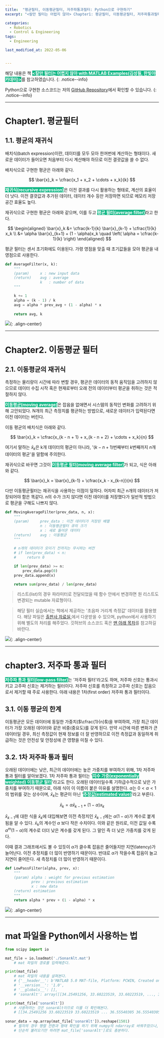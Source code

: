 ```yaml
---
title:  "평균필터, 이동평균필터, 저주파통과필터: Python으로 구현하기"
excerpt: "<칼만 필터는 어렵지 않아> Chapter1: 평균필터, 이동평균필터, 저주파통과필터"

categories:
  - Robotics
  - Control & Engineering
tags:
  - Engineering

last_modified_at: 2022-05-06


---
```


해당 내용은 책 <span style="background-color: #12B886; color: white">**<칼만 필터는 어렵지 않아 with MATLAB Examples(김성필, 한빛아카데미)>**</span>를 참고하였습니다.
{: .notice--info}

Python으로 구현한 소스코드는 저의 [GitHub Repository](https://github.com/winterbloooom/kalman-filter)에서 확인할 수 있습니다.
{: .notice--info}

- - -
  
# Chapter1. 평균필터
## 1.1. 평균의 재귀식
배치식(batch expression)이란, 데이터를 모두 모아 한꺼번에 계산하는 형태이다. 새로운 데이터가 들어오면 처음부터 다시 계산해야 하므로 이전 결괏값을 쓸 수 없다.

배치식으로 구현한 평균은 아래와 같다.

$$
\bar{x}_k = \cfrac{x_1 + x_2 + \cdots + x_k}{k}
$$

<span style="background-color: #12B886; color: white">**재귀식(recursive expression)**</span>은 이전 결과를 다시 활용하는 형태로, 계산의 효율이 더 낫다. 이전 결괏값과 추가된 데이터, 데이터 개수 등만 저장하면 되므로 메모리 저장 공간 효율도 높다.

재귀식으로 구현한 평균은 아래와 같으며, 이를 두고 <span style="background-color: #12B886; color: white">**평균 필터(average filter)**</span>라고 한다.

$$
\begin{aligned} 
\bar{x}_k &= \cfrac{k-1}{k} \bar{x}_{k-1} + \cfrac{1}{k} x_k \\ 
&= \alpha \bar{x}_{k+1} + (1 - \alpha)x_k \quad \left( \alpha = \cfrac{k-1}{k} \right) 
\end{aligned}
$$

평균 필터는 센서 초기화에도 이용된다. 가령 영점을 맞출 때 초기값들을 모아 평균을 내 영점으로 사용한다.

```py
def AverageFilter(x, k):
    """
    (param)     x : new input data
    (return)    avg : average
                k	: number of data
    """

    k += 1    
    alpha = (k - 1) / k
    avg = alpha * prev_avg + (1 - alpha) * x
    
    return avg, k
```

![](https://velog.velcdn.com/images/717lumos/post/ed068588-7ad3-4bad-9691-40f23149b28c/image.png){: .align-center}

- - -

# Chapter2. 이동평균 필터
## 2.1. 이동평균의 재귀식

측정하는 물리량이 시간에 따라 변할 경우, 평균은 데이터의 동적 움직임을 고려하지 않으므로 데이터 수집 시작 혹은 현재로부터 오래 전의 데이터부터 평균을 취하는 것은 적절하지 않다.

<span style="background-color: #12B886; color: white">**이동평균(moving average)**</span>은 잡음을 없애면서 시스템의 동적인 변화를 고려하기 위해 고안되었다. N개의 최근 측정치를 평균하는 방법으로, 새로운 데이터가 입력된다면 이전 데이터는 버린다.

이동 평균의 배치식은 아래와 같다.

$$
\bar{x}_k = \cfrac{x_{k - n + 1} + x_{k - n + 2} + \cdots + x_k}{n}
$$

여기서 말하는 $\bar{x}_k$은 k개 데이터의 평균이 아니라, '$(k - n + 1)$번째부터 $k$번째까지 $n$개 데이터의 평균'을 말함에 주의한다.

재귀식으로 바꾸면 그것이 <span style="background-color: #12B886; color: white">**이동평균 필터(moving average filter)**</span>가 되고, 식은 아래와 같다.

$$
\bar{x}_k = \bar{x}_{k-1} + \cfrac{x_k - x_{k-n}}{n}
$$

다만 이동평균필터는 재귀식을 사용하는 이점이 덜하다. 어차피 최근 n개의 데이터가 저장되어야 함은 똑같다. n의 수가 크지 않다면 이전 데이터를 저장했다가 일반적 방법으로 평균을 구해도 나쁘지 않다.

```py
def MovingAverageFilter(prev_data, n, x):
    """
    (param)     prev_data : 이전 데이터가 저장된 배열
                n : 이동평균필터 큐의 크기
                x : 새로 들어온 데이터
    (return)    avg : 이동평균
    """

    # n개의 데이터가 모이기 전까지는 무시하는 버전
    # if len(prev_data) < n:
    #     return 0

    if len(prev_data) >= n:
        prev_data.pop(0)
    prev_data.append(x)

    return sum(prev_data) / len(prev_data)
```

> 리스트(list)의 경우 파라미터로 전달되었을 때 함수 안에서 변경하면 원 리스트도 변경되는 mutable 자료형이다.

> 해당 필터 실습에서는 책에서 제공하는 '초음파 거리계 측정값' 데이터를 활용했다. 해당 파일은 [출판사 자료실 ](https://www.hanbit.co.kr/store/books/look.php?p_code=B4956047798)에서 다운받을 수 있으며, python에서 사용하기 위해 별도의 처리를 해주었다. 깃허브의 소스코드 혹은 [맨 아래 목차](#mat-파일을-python에서-사용하는-법)를 참고하길 바란다.

![](https://velog.velcdn.com/images/717lumos/post/ec204599-a562-4c0a-a597-b483cdfaf583/image.png){: .align-center}

- - -

# chapter3. 저주파 통과 필터
<span style="background-color: #12B886; color: white">**저주파 통과 필터(low-pass filter)**</span>는 '저주파 필터'라고도 하며, 저주파 신호는 통과시키고 고주파 신호는 제거하는 필터이다. 저주파 신호를 측정하고 고주파 신호는 잡음으로서 제거할 때 주로 사용한다. 아래 내용은 1차(first order) 저주파 통과 필터이다.

## 3.1. 이동 평균의 한계
이동평균은 모든 데이터에 동일한 가중치($\cfrac{1}{n}$)을 부여하여, 가장 최근 데이터가 가장 오래된 데이터와 같은 비중(중요도)를 갖게 된다. 만약 시간에 따른 변화가 큰 데이터일 경우, 최신 측정값이 현재 정보를 더 잘 반영하므로 이전 측정값과 동일하게 취급하는 것은 안전성 및 안정성에 큰 영향을 미칠 수 있다.

## 3.2. 1차 저주파 통과 필터
오래된 데이터에는 낮은, 최근의 데이터에는 높은 가중치를 부여하기 위해, 1차 저주파 통과 필터를 알아보겠다. 1차 저주파 통과 필터는 '<span style="background-color: #12B886; color: white">**지수 가중(exponentially weighted) 이동평균 필터**</span>'라고도 한다. 오래된 데이터일수록 기하급수적으로 낮은 가중치를 부여하기 때문으로, 아래 식이 이 이름이 붙은 이유를 설명한다. $\alpha$는 $0 < \alpha < 1$의 범위를 갖는 상수이며, $\bar{x}_k$는 평균이 아닌 '<span style="background-color: #12B886; color: white">**추정값(estimated value)**</span>'라고 부른다.

$$
\bar{x}_k = \alpha \bar{x}_{k - 1} + (1-\alpha) x_k
$$

$\bar{x}_{k-1}$에 대한 식을 $\bar{x}_{k}$에 대입해보면 이전 측정치인 $\bar{x}_{k-1}$에는 $\alpha (1-\alpha)$가 계수로 붙게 됨을 알 수 있다. $\bar{x}_{k}$의 계수인 $\alpha$ 보다 작은 수치이다. 이와 같은 원리로, 이전 값일 수록 $\alpha^m (1-\alpha)$의 계수로 더더 낮은 계수를 갖게 된다. 그 말인 즉 더 낮은 가중치를 갖게 된다.

이때 결과 그래프에서도 볼 수 있듯이 $\alpha$가 클수록 잡음은 줄어들지만 지연(latency)가 늘어난다. 이전 추정치를 더 많이 반영하기 때문이다. 반대로 $\alpha$가 작을수록 잡음이 늘고 지연이 줄어든다. 새 측정치를 더 많이 반영하기 때문이다.

```py
def LowPassFilter(alpha, prev, x):
    """
    (param) alpha : weight for previous estimation
            prev : previous estimation
            x : new data
    (return) estimation
    """
    return alpha * prev + (1 - alpha) * x
```

![](https://velog.velcdn.com/images/717lumos/post/8767db45-e1c1-4ca7-b66f-770c35cd8a14/image.png){: .align-center}

- - -

# mat 파일을 Python에서 사용하는 법
```py
from scipy import io

mat_file = io.loadmat('./SonarAlt.mat')
	# mat 파일의 경로를 입력해준다.

print(mat_file)
	# mat 파일의 내용을 살펴본다.
	# {'__header__': b'MATLAB 5.0 MAT-file, Platform: PCWIN, Created on: Thu Feb 25 13:19:03 2010', 
    # '__version__': '1.0', 
    # '__globals__': [], 
    # 'sonarAlt': array([[34.25491256, 33.60223519, 33.60223519, ..., 36.55540305, 36.55540305, 36.55540305]])}

print(mat_file['sonarAlt'])
	# 사용하려는 것은 sonarAlt이므로 이를 더 확인해본다.
    # [[34.25491256 33.60223519 33.60223519 ... 36.55540305 36.55540305 36.55540305]]
        
sonar_data = np.array(mat_file['sonarAlt']).reshape(1501)
	# 필자의 경우 행렬 전환과 형태 확인을 하기 위해 numpy의 ndarray로 바꿔주었으나,
    # 단순히 불러오기만 하려면 mat_file['sonarAlt']로도 충분하다.
```
